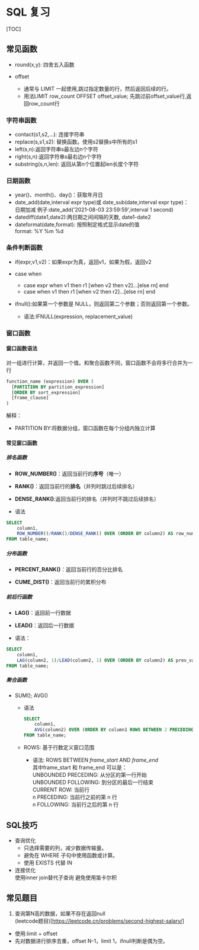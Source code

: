 # SQL 复习

[TOC]

## 常见函数

- round(x,y): 四舍五入函数

- offset
  - 通常与 LIMIT 一起使用,跳过指定数量的行，然后返回后续的行。
  - 用法LIMIT row_count OFFSET offset_value; 先跳过前offset_value行,返回row_count行


### 字符串函数

- contact(s1,s2,...): 连接字符串
- replace(s,s1,s2): 替换函数。使用s2替换s中所有的s1
- left(s,n):返回字符串s最左边n个字符
- right(s,n):返回字符串s最右边n个字符
- substring(s,n,len): 返回从第n个位置起len长度个字符

### 日期函数

- year()、month()、day()：获取年月日
- date_add(date,interval expr type)或  date_sub(date,interval expr type)：日期加减
例子:date_add('2021-08-03 23:59:59',interval 1 second)
- datediff(date1,date2):两日期之间间隔的天数, date1-date2
- dateformat(date,format): 按照制定格式显示date的值  
format: %Y %m %d

### 条件判断函数

- if(expr,v1,v2)：如果expr为真，返回v1，如果为假，返回v2
- case when
  - case expr when v1 then r1 [when v2 then v2]...[else rn] end
  - case when v1 then r1 [when v2 then r2]...[else rn] end

- ifnull():如果第一个参数是 NULL，则返回第二个参数；否则返回第一个参数。
  - 语法:IFNULL(expression, replacement_value)
  
### 窗口函数

#### 窗口函数语法

对一组进行计算，并返回一个值。和聚合函数不同，窗口函数不会将多行合并为一行

``` SQL
function_name (expression) OVER (
  [PARTITION BY partition_expression]
  [ORDER BY sort_expression]
  [frame_clause]
)
```

解释：

- PARTITION BY:将数据分组，窗口函数在每个分组内独立计算

#### 常见窗口函数

##### 排名函数

- **ROW_NUMBER()**：返回当前行的**序号**（唯一）

- **RANK()**：返回当前行的**排名**（并列时跳过后续排名）

- **DENSE_RANK()**:返回当前行的排名（并列时不跳过后续排名）

- 语法

```SQL
SELECT 
    column1,
    ROW_NUMBER()/RANK()/DENSE_RANK() OVER (ORDER BY column2) AS row_num
FROM table_name;
```

##### 分布函数

- **PERCENT_RANK()**：返回当前行的百分比排名

- **CUME_DIST()**：返回当前行的累积分布

##### 前后行函数

- **LAG()**：返回前一行数据

- **LEAD()**：返回后一行数据

- 语法：

```SQL
SELECT 
    column1,
    LAG(column2, 1)/LEAD(column2, 1) OVER (ORDER BY column2) AS prev_value
FROM table_name;
```

##### 聚合函数

- SUM(); AVG()
  - 语法

    ```SQL
    SELECT 
        column1,
        AVG(column2) OVER (ORDER BY column1 ROWS BETWEEN 2 PRECEDING AND CURRENT ROW) AS moving_avg
    FROM table_name;
    ```

  - ROWS: 基于行数定义窗口范围
    - 语法: ROWS BETWEEN *frame_start* AND *frame_end*  
    其中frame_start 和 frame_end 可以是：  
    UNBOUNDED PRECEDING: 从分区的第一行开始  
    UNBOUNDED FOLLOWING: 到分区的最后一行结束  
    CURRENT ROW: 当前行  
    n PRECEDING: 当前行之前的第 n 行  
    n FOLLOWING: 当前行之后的第 n 行

## SQL技巧

- 查询优化  
  - 只选择需要的列，减少数据传输量。
  - 避免在 WHERE 子句中使用函数或计算。
  - 使用 EXISTS 代替 IN
- 连接优化  
  使用inner join替代子查询
  避免使用笛卡尔积
  
## 常见题目

1. 查询第N高的数据，如果不存在返回null  
(leetcode题目)[https://leetcode.cn/problems/second-highest-salary/]
- 使用:limit + offset
- 先对数据进行排序去重，offset N-1，limit 1，ifnull判断是偶为空。
